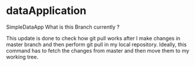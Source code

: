 # dataApplication
SimpleDataApp
What is this Branch currently ?

This update is done to check how git pull works after
I make changes in master branch and then perform
git pull in my local repository. Ideally, this command has to fetch
the changes from master and then move them to my working tree.
